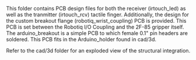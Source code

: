 This folder contains PCB design files for both the receiver (irtouch_led) as well as the tranmitter (irtouch_rcv) tactile finger. Additionally, the design for the custom breakout flange (robotiq_wrist_coupling) PCB is provided. This PCB is set between the Robotiq I/O Coupling and the 2F-85 gripper itself. The arduino_breakout is a simple PCB to which female 0.1" pin headers are soldered. This PCB fits in the Arduino_holder found in cad/3d.

Refer to the cad/3d folder for an exploded view of the structural integration.
